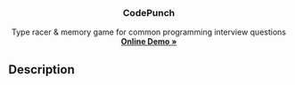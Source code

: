<br />
<p align="center">
  <h3 align="center"> CodePunch </h3>

  <p align="center">
    Type racer &amp; memory game for common programming interview questions
    <br />
    <a href="https://blakley.github.io/Image-Rotation/"><strong>Online Demo »</strong></a>
    <br />
  </p>
</p>


## Description
